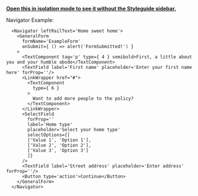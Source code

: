 **[Open this in isolation mode to see it without the Styleguide sidebar.](/#!/Navigator)**

Navigator Example:

      <Navigator leftRailText='Home sweet home'>
        <GeneralForm
          formName='ExampleForm'
          onSubmit={ () => alert('FormSubmitted!') }
        >
          <TextComponent tag='p' type={ 4 } semibold>First, a little about you and your humble abode</TextComponent>
          <TextField label='First name' placeholder='Enter your first name here' forProp=''/>
          <LinkWrapper href="#">
            <TextComponent
              type={ 6 }
            >
              Want to add more people to the policy?
            </TextComponent>
          </LinkWrapper>
          <SelectField
            forProp=''
            label='Home type'
            placeholder='Select your home type'
            selectOptions={[
            ['Value 1', 'Option 1'],
            ['Value 2', 'Option 2'],
            ['Value 3', 'Option 3']
            ]}
          />
          <TextField label='Street address' placeholder='Enter address' forProp=''/>
          <Button type='action'>Continue</Button>
        </GeneralForm>
      </Navigator>
